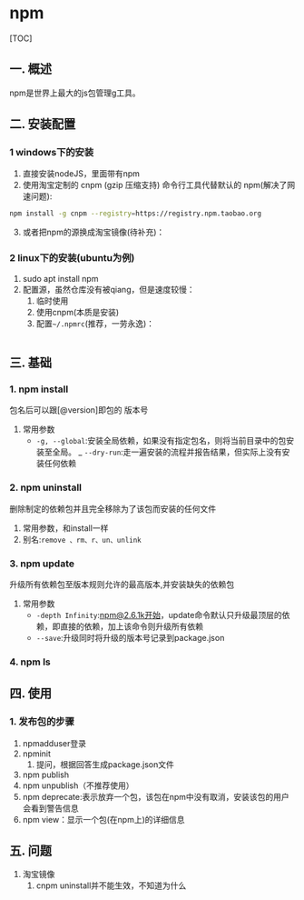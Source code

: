 # npm
[TOC]
## 一. 概述
npm是世界上最大的js包管理g工具。
## 二. 安装配置
### 1 windows下的安装
1. 直接安装nodeJS，里面带有npm
2. 使用淘宝定制的 cnpm (gzip 压缩支持) 命令行工具代替默认的 npm(解决了网速问题):
```bash
npm install -g cnpm --registry=https://registry.npm.taobao.org
```
3. 或者把npm的源换成淘宝镜像(待补充)：
### 2 linux下的安装(ubuntu为例)
1. sudo apt install npm
2. 配置源，虽然仓库没有被qiang，但是速度较慢：
    1. 临时使用
    2. 使用cnpm(本质是安装)
    3. 配置`~/.npmrc`(推荐，一劳永逸)：
    ```bash
    ```
## 三. 基础
### 1. npm install 
包名后可以跟[@version]即包的 版本号
1. 常用参数
    - `-g, --global`:安装全局依赖，如果没有指定包名，则将当前目录中的包安装至全局。
    _ `--dry-run`:走一遍安装的流程并报告结果，但实际上没有安装任何依赖
### 2. npm uninstall 
删除制定的依赖包并且完全移除为了该包而安装的任何文件
1. 常用参数，和install一样
2. 别名:`remove 、rm、r、un、unlink`
### 3. npm update
升级所有依赖包至版本规则允许的最高版本,并安装缺失的依赖包
1. 常用参数
    - `-depth Infinity`:npm@2.6.1k开始，update命令默认只升级最顶层的依赖，即直接的依赖，加上该命令则升级所有依赖
    - `--save`:升级同时将升级的版本号记录到package.json
### 4. npm ls
## 四. 使用
### 1. 发布包的步骤
1. npmadduser登录
2. npminit
    1. 提问，根据回答生成package.json文件
3. npm publish
4. npm unpublish（不推荐使用）
5. npm deprecate:表示放弃一个包，该包在npm中没有取消，安装该包的用户会看到警告信息
6. npm view：显示一个包(在npm上)的详细信息
## 五. 问题
1. 淘宝镜像
    1. cnpm uninstall并不能生效，不知道为什么
